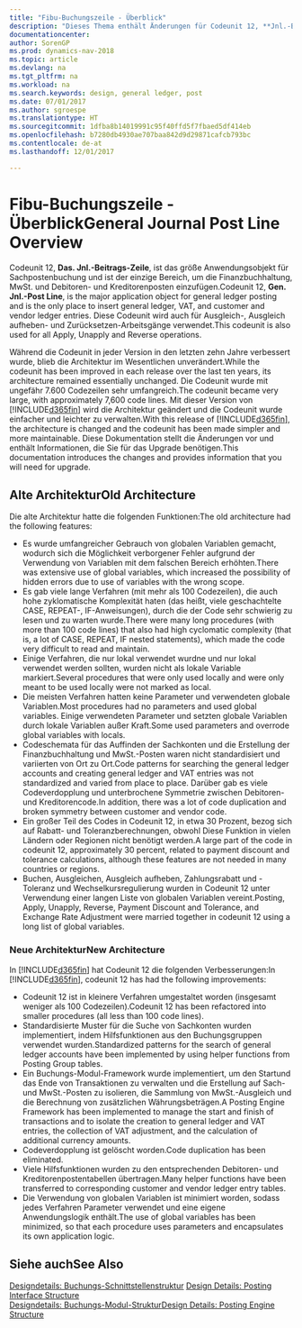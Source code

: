```yaml
---
title: "Fibu-Buchungszeile - Überblick"
description: "Dieses Thema enthält Änderungen für Codeunit 12, **Jnl.-Beitrags-Zeile**, welche das größte Anwendungsobjekt für Sachpostenbuchung ist und der einzige Bereich, um in der Finanzbuchhaltung MwSt. und Debitoren- und Kreditorenposten einzufügen."
documentationcenter: 
author: SorenGP
ms.prod: dynamics-nav-2018
ms.topic: article
ms.devlang: na
ms.tgt_pltfrm: na
ms.workload: na
ms.search.keywords: design, general ledger, post
ms.date: 07/01/2017
ms.author: sgroespe
ms.translationtype: HT
ms.sourcegitcommit: 1dfba8b14019991c95f40ffd5f7fbaed5df414eb
ms.openlocfilehash: b7280db4930ae707baa842d9d29871cafcb793bc
ms.contentlocale: de-at
ms.lasthandoff: 12/01/2017

---
```

# <a name="general-journal-post-line-overview"></a><span data-ttu-id="e66db-103">Fibu-Buchungszeile - Überblick</span><span class="sxs-lookup"><span data-stu-id="e66db-103">General Journal Post Line Overview</span></span>
<span data-ttu-id="e66db-104">Codeunit 12, **Das. Jnl.-Beitrags-Zeile**, ist das größe Anwendungsobjekt für Sachpostenbuchung und ist der einzige Bereich, um die Finanzbuchhaltung, MwSt. und Debitoren- und Kreditorenposten einzufügen.</span><span class="sxs-lookup"><span data-stu-id="e66db-104">Codeunit 12, **Gen. Jnl.-Post Line**, is the major application object for general ledger posting and is the only place to insert general ledger, VAT, and customer and vendor ledger entries.</span></span> <span data-ttu-id="e66db-105">Diese Codeunit wird auch für Ausgleich-, Ausgleich aufheben- und Zurücksetzen-Arbeitsgänge verwendet.</span><span class="sxs-lookup"><span data-stu-id="e66db-105">This codeunit is also used for all Apply, Unapply and Reverse operations.</span></span>  
  
<span data-ttu-id="e66db-106">Während die Codeunit in jeder Version in den letzten zehn Jahre verbessert wurde, blieb die Architektur im Wesentlichen unverändert.</span><span class="sxs-lookup"><span data-stu-id="e66db-106">While the codeunit has been improved in each release over the last ten years, its architecture remained essentially unchanged.</span></span> <span data-ttu-id="e66db-107">Die Codeunit wurde mit ungefähr 7.600 Codezeilen sehr umfangreich.</span><span class="sxs-lookup"><span data-stu-id="e66db-107">The codeunit became very large, with approximately 7,600 code lines.</span></span> <span data-ttu-id="e66db-108">Mit dieser Version von [!INCLUDE[d365fin](includes/d365fin_md.md)] wird die Architektur geändert und die Codeunit wurde einfacher und leichter zu verwalten.</span><span class="sxs-lookup"><span data-stu-id="e66db-108">With this release of [!INCLUDE[d365fin](includes/d365fin_md.md)], the architecture is changed and the codeunit has been made simpler and more maintainable.</span></span> <span data-ttu-id="e66db-109">Diese Dokumentation stellt die Änderungen vor und enthält Informationen, die Sie für das Upgrade benötigen.</span><span class="sxs-lookup"><span data-stu-id="e66db-109">This documentation introduces the changes and provides information that you will need for upgrade.</span></span>  
  
## <a name="old-architecture"></a><span data-ttu-id="e66db-110">Alte Architektur</span><span class="sxs-lookup"><span data-stu-id="e66db-110">Old Architecture</span></span>  
<span data-ttu-id="e66db-111">Die alte Architektur hatte die folgenden Funktionen:</span><span class="sxs-lookup"><span data-stu-id="e66db-111">The old architecture had the following features:</span></span>  
  
* <span data-ttu-id="e66db-112">Es wurde umfangreicher Gebrauch von globalen Variablen gemacht, wodurch sich die Möglichkeit verborgener Fehler aufgrund der Verwendung von Variablen mit dem falschen Bereich erhöhten.</span><span class="sxs-lookup"><span data-stu-id="e66db-112">There was extensive use of global variables, which increased the possibility of hidden errors due to use of variables with the wrong scope.</span></span>  
* <span data-ttu-id="e66db-113">Es gab viele lange Verfahren (mit mehr als 100 Codezeilen), die auch hohe zyklomatische Komplexität haten (das heißt, viele geschachtelte CASE, REPEAT-, IF-Anweisungen), durch die der Code sehr schwierig zu lesen und zu warten wurde.</span><span class="sxs-lookup"><span data-stu-id="e66db-113">There were many long procedures (with more than 100 code lines) that also had high cyclomatic complexity (that is, a lot of CASE, REPEAT, IF nested statements), which made the code very difficult to read and maintain.</span></span>  
* <span data-ttu-id="e66db-114">Einige Verfahren, die nur lokal verwendet wurdne und nur lokal verwendet werden sollten, wurden nicht als lokale Variable markiert.</span><span class="sxs-lookup"><span data-stu-id="e66db-114">Several procedures that were only used locally and were only meant to be used locally were not marked as local.</span></span>  
* <span data-ttu-id="e66db-115">Die meisten Verfahren hatten keine Parameter und verwendeten globale Variablen.</span><span class="sxs-lookup"><span data-stu-id="e66db-115">Most procedures had no parameters and used global variables.</span></span> <span data-ttu-id="e66db-116">Einige verwendeten Parameter und setzten globale Variablen durch lokale Variablen außer Kraft.</span><span class="sxs-lookup"><span data-stu-id="e66db-116">Some used parameters and overrode global variables with locals.</span></span>  
* <span data-ttu-id="e66db-117">Codeschemata für das Auffinden der Sachkonten und die Erstellung der Finanzbuchhaltung und MwSt.-Posten waren nicht standardisiert und variierten von Ort zu Ort.</span><span class="sxs-lookup"><span data-stu-id="e66db-117">Code patterns for searching the general ledger accounts and creating general ledger and VAT entries was not standardized and varied from place to place.</span></span> <span data-ttu-id="e66db-118">Darüber gab es viele Codeverdopplung und unterbrochene Symmetrie zwischen Debitoren- und Kreditorencode.</span><span class="sxs-lookup"><span data-stu-id="e66db-118">In addition, there was a lot of code duplication and broken symmetry between customer and vendor code.</span></span>  
* <span data-ttu-id="e66db-119">Ein großer Teil des Codes in Codeunit 12, in etwa 30 Prozent, bezog sich auf Rabatt- und Toleranzberechnungen, obwohl Diese Funktion in vielen Ländern oder Regionen nicht benötigt werden.</span><span class="sxs-lookup"><span data-stu-id="e66db-119">A large part of the code in codeunit 12, approximately 30 percent, related to payment discount and tolerance calculations, although these features are not needed in many countries or regions.</span></span>  
* <span data-ttu-id="e66db-120">Buchen, Ausgleichen, Ausgleich aufheben, Zahlungsrabatt und -Toleranz und Wechselkursregulierung wurden in Codeunit 12 unter Verwendung einer langen Liste von globalen Variablen vereint.</span><span class="sxs-lookup"><span data-stu-id="e66db-120">Posting, Apply, Unapply, Reverse, Payment Discount and Tolerance, and Exchange Rate Adjustment were married together in codeunit 12 using a long list of global variables.</span></span>  
  
### <a name="new-architecture"></a><span data-ttu-id="e66db-121">Neue Architektur</span><span class="sxs-lookup"><span data-stu-id="e66db-121">New Architecture</span></span>  
<span data-ttu-id="e66db-122">In [!INCLUDE[d365fin](includes/d365fin_md.md)] hat Codeunit 12 die folgenden Verbesserungen:</span><span class="sxs-lookup"><span data-stu-id="e66db-122">In [!INCLUDE[d365fin](includes/d365fin_md.md)], codeunit 12 has had the following improvements:</span></span>  
  
* <span data-ttu-id="e66db-123">Codeunit 12 ist in kleinere Verfahren umgestaltet worden (insgesamt weniger als 100 Codezeilen).</span><span class="sxs-lookup"><span data-stu-id="e66db-123">Codeunit 12 has been refactored into smaller procedures (all less than 100 code lines).</span></span>  
* <span data-ttu-id="e66db-124">Standardisierte Muster für die Suche von Sachkonten wurden implementiert, indem Hilfsfunktionen aus den Buchungsgruppen verwendet wurden.</span><span class="sxs-lookup"><span data-stu-id="e66db-124">Standardized patterns for the search of general ledger accounts have been implemented by using helper functions from Posting Group tables.</span></span>  
* <span data-ttu-id="e66db-125">Ein Buchungs-Modul-Framework wurde implementiert, um den Startund das Ende von Transaktionen zu verwalten und die Erstellung auf Sach- und MwSt.-Posten zu isolieren, die Sammlung von MwSt.-Ausgleich und die Berechnung von zusätzlichen Währungsbeträgen.</span><span class="sxs-lookup"><span data-stu-id="e66db-125">A Posting Engine Framework has been implemented to manage the start and finish of transactions and to isolate the creation to general ledger and VAT entries, the collection of VAT adjustment, and the calculation of additional currency amounts.</span></span>  
* <span data-ttu-id="e66db-126">Codeverdopplung ist gelöscht worden.</span><span class="sxs-lookup"><span data-stu-id="e66db-126">Code duplication has been eliminated.</span></span>  
* <span data-ttu-id="e66db-127">Viele Hilfsfunktionen wurden zu den entsprechenden Debitoren- und Kreditorenpostentabellen übertragen.</span><span class="sxs-lookup"><span data-stu-id="e66db-127">Many helper functions have been transferred to corresponding customer and vendor ledger entry tables.</span></span>  
* <span data-ttu-id="e66db-128">Die Verwendung von globalen Variablen ist minimiert worden, sodass jedes Verfahren Parameter verwendet und eine eigene Anwendungslogik enthält.</span><span class="sxs-lookup"><span data-stu-id="e66db-128">The use of global variables has been minimized, so that each procedure uses parameters and encapsulates its own application logic.</span></span>  
  
## <a name="see-also"></a><span data-ttu-id="e66db-129">Siehe auch</span><span class="sxs-lookup"><span data-stu-id="e66db-129">See Also</span></span>  
<span data-ttu-id="e66db-130">[Designdetails: Buchungs-Schnittstellenstruktur](design-details-posting-interface-structure.md) </span><span class="sxs-lookup"><span data-stu-id="e66db-130">[Design Details: Posting Interface Structure](design-details-posting-interface-structure.md) </span></span>  
[<span data-ttu-id="e66db-131">Designdetails: Buchungs-Modul-Struktur</span><span class="sxs-lookup"><span data-stu-id="e66db-131">Design Details: Posting Engine Structure</span></span>](design-details-posting-engine-structure.md)

